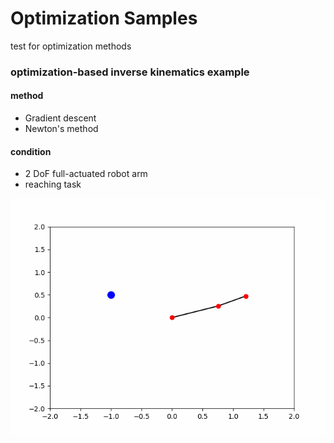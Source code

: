 # Optimization Samples
test for optimization methods

### optimization-based inverse kinematics example
#### method
* Gradient descent
* Newton's method

#### condition
* 2 DoF full-actuated robot arm
* reaching task

![Result example](https://github.com/AzumiMaekawa/optimization_samples/blob/master/images/newtonsIK.gif)
